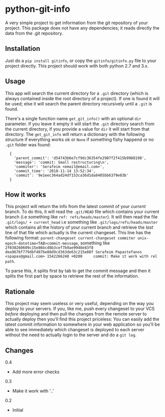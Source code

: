 # python-git-info

A very simple project to get information from the git repository of your project.
This package does not have any dependencies; it reads directly the data from the
.git repository.

## Installation

Just do a `pip install gitinfo`, or copy the `gitinfo/gitinfo.py` file to your
project directly. This project should work with both python 2.7 and 3.x.

## Usage

This app will search the current directory for a `.git` directory (which is
always contained inside the root directory of a project). If one is found
it will be used; else it will search the parent directory recursively until a
`.git` is found.

There's a single function name `get_git_info()` with an optional `dir` parameter.
If you leave it empty it will start the `.git` directory search from the current directory,
if you provide a value for `dir` it will start from that directory. The `get_git_info`
will return a dictionary with the following structure if everything works ok or
`None` if something fishy happend or no `.git` folder was found:

```
  {
    'parent_commit': 'd54743b6e7cf9dc36354fe2907f2f415b9988198', 
    'message': 'commit: Small restructuring\n', 
    'commiter': 'Serafeim <email@email.com>', 
    'commit_time': '2018-11-14 13:52:34', 
    'commit': '9e1eec364ad24df153ca36d1da8405bb6379e03b'
  }
```

## How it works

This project will return the info from the latest commit of your *current* branch. To do this, it will read the `.git/HEAD` file which contains your current branch (i.e something like `ref: refs/heads/master`). It will then read the file `.git/logs/ + current_head` i.e something like `.git/logs/refs/heads/master` which contains all the history of your current branch and retrieve the *last* line of that file which actually is the current changeset. This line has the following format: `parent-changeset current-changeset commiter unix-epoch-datetime<TAB>commit-message`, something like `2f038260609c15e86bcd8b3cef7b9ae9948e83f8 dea9676f779dbf487be88d9cd363de63c215e88f Serafeim Papastefanos <spapas@gmail.com> 1542266248 +0200     commit: Make it work with rel path`. 

To parse this, it splits first by tab to get the commit message and then it splits the first part by space to retrieve the rest of the information.

## Rationale

This project may seem useless or very useful, depending on the way you deploy to your servers. If you, like me, push every changeset to your VCS *before* deploying and then pull the changes from the remote server to actually deploy then you'll find this project priceless: You can easily add the latest commit information to somewhere in your web application so you'll be able to see immediately which changeset is deployed to each server without the need to actually login to the server and do a `git log`.

## Changes

0.4

* Add more error checks

0.3

* Make it work with '..'

0.2

* Initial

